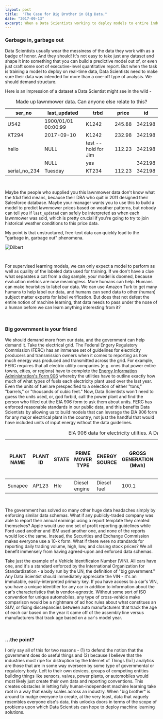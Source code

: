 ```yaml
---
layout: post
title:  "The Case for Big Brother in Big Data."
date: "2017-09-13"
excerpt: When a Data Scientists working to deploy models to entire industries or fleets should demand structure from their data. Big government, "big brother," what have you, can and should help us get to the next plateau when it comes to scaling machine learning applications beyond just one-off use cases and models.
---
```


### Garbage in, garbage out

Data Scientists usually wear the messiness of the data they work with as a badge of honor. And they should! It's not easy to take just any dataset and shape it into something that you can build a predictive model out of, or even just craft some sort of executive-level quantitative report. But when the task is training a model to deploy on real-time data, Data Scientists need to make sure their data was intended for more than a one-off type of analysis. We should demand structure.

Here is an impression of a dataset a Data Scientist might see in the wild -

<table>
  <caption>Made up lawnmower data. Can anyone else relate to this?</caption>
  <thead>
    <tr>
      <th>ser_no</th>
      <th>last_updated</th>
      <th>trbd</th>
      <th>price</th>
      <th>id</th>
    </tr>
  </thead>
  <tbody>
    <tr>
      <td>U542</td>
      <td>1900/01/01 00:00:99</td>
      <td>K1242</td>
      <td>245.88</td>
      <td>342198</td>
    </tr>
    <tr>
      <td>KT294</td>
      <td>2017-09-10</td>
      <td>K1242</td>
      <td>232.98</td>
      <td>342198</td>
    </tr>
    <tr>
      <td>hello</td>
      <td>NULL</td>
      <td>test -- hold for Jim</td>
      <td>112.23</td>
      <td>342198</td>
    </tr>
    <tr>
      <td></td>
      <td>NULL</td>
      <td>yes</td>
      <td></td>
      <td>342198</td>
    </tr>
    <tr>
      <td>serial_no_234</td>
      <td>Tuesday</td>
      <td>KT234</td>
      <td>112.23</td>
      <td>342198</td>
    </tr>
  </tbody>
</table>

<br>

Maybe the people who supplied you this lawnmower data don't know what the *trbd* field means, because their DBA who quit in 2011 designed their Salesforce database. Maybe your manager wants you to use this to build a model to predict lawnmower prices based on weather patterns, but nobody can tell you if `last_updated` can safely be interpreted as when each lawnmower was sold, which is pretty crucial if you're going to try to join historical weather conditions to this price data.

My point is that unstructured, free-text data can quickly lead to the "garbage in, garbage out" phenomena.

![Dilbert](http://alison.dbsdataprojects.com/wp-content/uploads/sites/82/2016/04/cartoon-metadata.png)	

<br>

For supervised learning models, we can only expect a model to perform as well as quality of the labeled data used for training. If we don't have a clue what separates a cat from a dog sample, your model is doomed, because evaluation metrics are now meaningless. More humans can help. Humans can make heuristics to label our data. We can use Amazon Turk to get many humans to help label our data, and humans can send data to other (human) subject matter experts for label verification. But does that not defeat the entire notion of machine learning, that data needs to pass under the nose of a human before we can learn anything interesting from it?

<br>

### Big government is your friend

We should demand more from our data, and the government can help demand it. Take the electrical grid. The Federal Engery Regulatory Commission (FERC) has an immense set of guidelines for electricity producers and transmission owners when it comes to reporting as how much energy was produced and transmitted across the grid. For example, FERC requires that all electric utility companies (e.g. ones that power entire towns, cities, or regions) have to complete the [Energy Information Administration's Form 906](https://www.eia.gov/electricity/2008forms/906-923crosswalk.xls) whereby the utilities have to outline exactly how much of what types of fuels each electricity plant used over the last year. Even the units of fuel are prespecified to a selection of either "tons," "barrels," or "thousands of cubic feet." Now, Data Scientists won't need to guess the units used, or, god forbid, call the power plant and find the person who filled out the EIA 906 form to ask them about units. FERC has enforced reasonable standards in our public data, and this benefits Data Scientists by allowing us to build models that can leverage the EIA 906 form for any major electrical plant in the country, not just the handful that would have included units of input energy without the data guidelines.

<table>
  <caption>EIA 906 data for electricity utilties. A Data Scientist's dream.</caption>
  <thead>
    <tr>
      <th>PLANT NAME</th>
      <th>PLANT ID</th>
      <th>STATE</th>
      <th>PRIME MOVER TYPE</th>
      <th>ENERGY SOURCE</th>
      <th>GROSS GENERATION (Mwh)</th>
      <th>NET GENERATION (Mwh)</th>
      <th>UNITS (Tons, Barrels, or 1000s tons)</th>
      <th>STOCKS AT END OF PERIOD</th>
      <th>HEAT CONTENT PER UNIT OF FUEL (Million Btu)</th>
    </tr>
  </thead>
  <tbody>
    <tr>
      <td>Sunapee</td>
      <td>AP123</td>
      <td>HIe</td>
      <td>Diesel engine</td>
      <td>Diesel fuel</td>
      <td>100.1</td>
      <td>12.5</td>
      <td>Barrels</td>
      <td>34.1</td>
      <td>6832.22</td>
    </tr>
  </tbody>
</table>

<br>

The government has solved so many other huge data headaches simply by enforcing similar data schemas. What if any publicly-traded company was able to report their annual earnings using a report template they created themselves? Apple would use one set of profit reporting guidelines while Ford used another and IBM used another one, and none of the reports would look the same. Instead, the Securities and Exchange Commission makes everyone use a 10-k form. What if there were no standards for reporting daily trading volume, high, low, and closing stock prices? We all benefit immensely from having agreed-upon and enforced data schemas.

Take just the example of a Vehicle Identificaion Number (VIN). All cars have one, and it's a standard enforced by the International Organization for Standardization - a body run by the UN, the definition of "big government." Any Data Scientist should immediately appreciate the VIN - it's an immutable, easily-interpreted primary key. If you have access to a car's VIN, you have a unique identifier for any car in addition to information about the car's characteristics that is vendor-agnostic. Without some sort of ISO convention for unique automobiles, any type of cross-vehicle make comparison would be a nightmare of ad hoc rules about what constitues an SUV, or fixing discrepancies between auto manufacturers that track the age of each car based on the year it came off of the assembly line versus manufacturers that track age based on a car's model year.

<br>

### ...the point?

I only say all of this for two reasons - (1) to defend the notion that the government does do useful things and (2) because I believe that the industries most ripe for distruption by the Internet of Things (IoT) analytics are those that are in some way overseen by some type of governmental or regulatory body. Left to their own devices, groups of competing entities building things like sensors, valves, power plants, or automobiles would most likely just create their own data and reporting conventions. This creates obstacles in letting fully human-independent machine learning take root in a way that easily scales across an industry. When "big brother" is around to nudge everyone to create, at the very least, data that vaguely resembles everyone else's data, this unlocks doors in terms of the scope of problems upon which Data Scientists can hope to deploy machine learning solutions.








